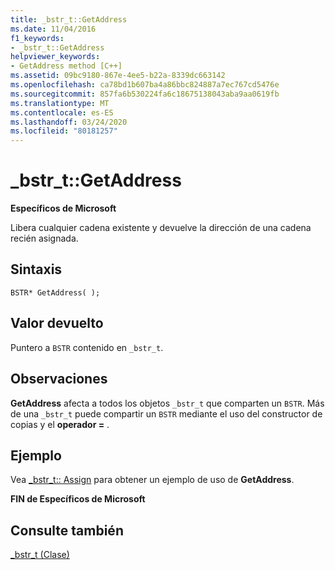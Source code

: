 ```yaml
---
title: _bstr_t::GetAddress
ms.date: 11/04/2016
f1_keywords:
- _bstr_t::GetAddress
helpviewer_keywords:
- GetAddress method [C++]
ms.assetid: 09bc9180-867e-4ee5-b22a-8339dc663142
ms.openlocfilehash: ca78bd1b607ba4a86bbc824887a7ec767cd5476e
ms.sourcegitcommit: 857fa6b530224fa6c18675138043aba9aa0619fb
ms.translationtype: MT
ms.contentlocale: es-ES
ms.lasthandoff: 03/24/2020
ms.locfileid: "80181257"
---
```

# <a name="_bstr_tgetaddress"></a>_bstr_t::GetAddress

**Específicos de Microsoft**

Libera cualquier cadena existente y devuelve la dirección de una cadena recién asignada.

## <a name="syntax"></a>Sintaxis

```
BSTR* GetAddress( );
```

## <a name="return-value"></a>Valor devuelto

Puntero a `BSTR` contenido en `_bstr_t`.

## <a name="remarks"></a>Observaciones

**GetAddress** afecta a todos los objetos `_bstr_t` que comparten un `BSTR`. Más de una `_bstr_t` puede compartir un `BSTR` mediante el uso del constructor de copias y el **operador =** .

## <a name="example"></a>Ejemplo

Vea [_bstr_t:: Assign](../cpp/bstr-t-assign.md) para obtener un ejemplo de uso de **GetAddress**.

**FIN de Específicos de Microsoft**

## <a name="see-also"></a>Consulte también

[_bstr_t (Clase)](../cpp/bstr-t-class.md)
